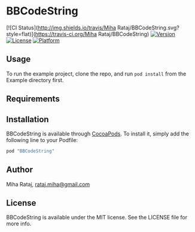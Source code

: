 # BBCodeString

[![CI Status](http://img.shields.io/travis/Miha Rataj/BBCodeString.svg?style=flat)](https://travis-ci.org/Miha Rataj/BBCodeString)
[![Version](https://img.shields.io/cocoapods/v/BBCodeString.svg?style=flat)](http://cocoapods.org/pods/BBCodeString)
[![License](https://img.shields.io/cocoapods/l/BBCodeString.svg?style=flat)](http://cocoapods.org/pods/BBCodeString)
[![Platform](https://img.shields.io/cocoapods/p/BBCodeString.svg?style=flat)](http://cocoapods.org/pods/BBCodeString)

## Usage

To run the example project, clone the repo, and run `pod install` from the Example directory first.

## Requirements

## Installation

BBCodeString is available through [CocoaPods](http://cocoapods.org). To install
it, simply add the following line to your Podfile:

```ruby
pod "BBCodeString"
```

## Author

Miha Rataj, rataj.miha@gmail.com

## License

BBCodeString is available under the MIT license. See the LICENSE file for more info.
